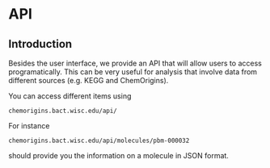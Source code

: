 # API


## Introduction

Besides the user interface, we provide an API that will allow users
to access programatically. This can be very useful for analysis
that involve data from different sources (e.g. KEGG and ChemOrigins).


You can access different items using

    chemorigins.bact.wisc.edu/api/

For instance

    chemorigins.bact.wisc.edu/api/molecules/pbm-000032

should provide you the information on a molecule in JSON format.
